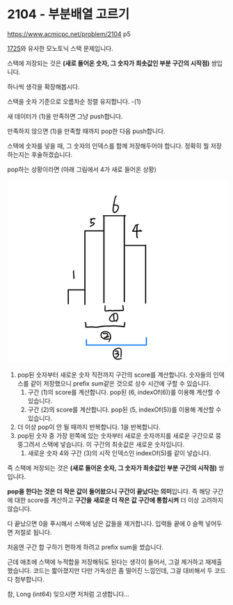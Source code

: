 # 2104 - 부분배열 고르기

<https://www.acmicpc.net/problem/2104> p5

[1725](../1725)와 유사한 모노토닉 스택 문제입니다.

스택에 저장되는 것은 **(새로 들어온 숫자, 그 숫자가 최솟값인 부분 구간의 시작점)** 쌍입니다.

하나씩 생각을 확장해봅시다.

스택을 숫자 기준으로 오름차순 정렬 유지합니다. -(1)

새 데이터가 (1)을 만족하면 그냥 push합니다.

만족하지 않으면 (1)을 만족할 때까지 pop한 다음 push합니다.

스택에 숫자를 넣을 때, 그 숫자의 인덱스를 함께 저장해두어야 합니다.
정확히 뭘 저장하는지는 후술하겠습니다.

pop하는 상황이라면 (아래 그림에서 4가 새로 들어온 상황)

![image](image.png)

1. pop된 숫자부터 새로운 숫자 직전까지 구간의 score를 계산합니다. 숫자들의 인덱스를 같이 저장했으니 prefix sum같은 것으로 상수 시간에 구할 수 있습니다.
    1. 구간 (1)의 score를 계산합니다. pop된 (6, indexOf(6))를 이용해 계산할 수 있습니다.
    2. 구간 (2)의 score를 계산합니다. pop된 (5, indexOf(5))를 이용해 계산할 수 있습니다.
2. 더 이상 pop이 안 될 때까지 반복합니다. 1을 반복합니다.
3. pop된 숫자 중 가장 왼쪽에 있는 숫자부터 새로운 숫자까지를 새로운 구간으로 뭉뚱그려서 스택에 넣습니다. 이 구간의 최솟값은 새로운 숫자입니다.
    1. 새로운 숫자 4와 구간 (3)의 시작 인덱스인 indexOf(5)를 같이 넣습니다.

즉 스택에 저장되는 것은 **(새로 들어온 숫자, 그 숫자가 최솟값인 부분 구간의 시작점)** 쌍입니다.

**pop을 한다는 것은 더 작은 값이 들어왔으니 구간이 끝났다는 의미**입니다. 즉 해당 구간에 대한 score를 계산하고 **구간을 새로운 더 작은 값 구간에 통합시켜** 더 이상 고려하지 않습니다.

다 끝났으면 0을 푸시해서 스택에 남은 값들을 제거합니다.
입력들 끝에 0 슬쩍 넣어두면 저절로 됩니다.

처음엔 구간 합 구하기 편하게 하려고 prefix sum을 썼습니다.

근데 애초에 스택에 누적합을 저장해둬도 된다는 생각이 들어서, 그걸 제거하고 재제출했습니다.
코드는 짧아졌지만 다만 가독성은 좀 떨어진 느낌인데, 그걸 대비해서 두 코드 다 첨부합니다.

참, Long (int64) 잊으시면 저처럼 고생합니다...
